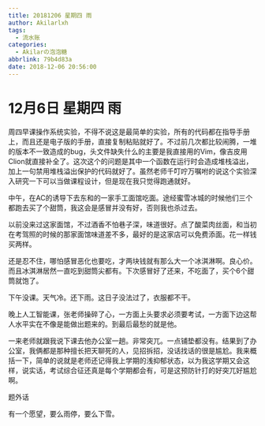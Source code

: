 ```yaml
---
title: 20181206 星期四 雨
author: Akilarlxh
tags:
  - 流水账
categories:
  - Akilarの泡泡糖
abbrlink: 79b4d83a
date: 2018-12-06 20:56:00
---
```

# 12月6日 星期四 雨

周四早课操作系统实验，不得不说这是最简单的实验，所有的代码都在指导手册上，而且还是电子版的手册，直接复制粘贴就好了。不过前几次都比较闹腾，一堆的版本不一致造成的bug，头文件缺失什么的主要是我直接用的Vim，像吉皮用Clion就直接补全了。这次这个的问题是其中一个函数在运行时会造成堆栈溢出，加上一句禁用堆栈溢出保护的代码就好了。虽然老师千叮咛万嘱咐的说这个实验深入研究一下可以当做课程设计，但是现在我只觉得跑通就好。

中午，在AC的诱导下去东和的一家手工面馆吃面。途经蜜雪冰城的时候他们三个都跑去买了个甜筒，我这会是感冒并没有好，否则我也杀过去。

以前没来过这家面馆，不过酒香不怕巷子深，味道很好。点了酸菜肉丝面，和当初在考驾照的时候的那家面馆味道差不多，最好的是这家店可以免费添面。花一样钱买两样。

还是忍不住，哪怕感冒恶化也要吃，才两块钱就有那么大一个冰淇淋啊。良心价。而且冰淇淋居然一直吃到甜筒尖都有。下次感冒好了还来，不吃面了，买个6个甜筒就饱了。

下午没课。天气冷。还下雨。这日子没法过了，衣服都不干。

晚上人工智能课，张老师操碎了心，一方面上头要求必须要考试，一方面下边这帮人水平实在不像是能做出题来的。到最后最愁的就是他。

一来老师就跟我说下课去他办公室一趟。非常突兀。一点铺垫都没有。结果到了办公室，我俩都是那种擅长把天聊死的人，见招拆招，没话找话的很是尴尬。我来概括一下，简单的说就是老师还记得我上学期的浅抑郁状态，以为我这学期又会这样，说实话，考试综合征还真是每个学期都会有，可是这预防针打的好突兀好尴尬啊。

题外话

有一个愿望，要么雨停，要么下雪。